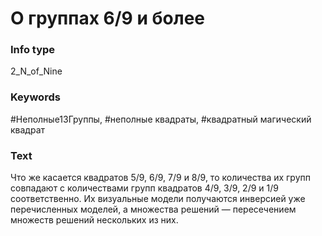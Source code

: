 # О группах 6/9 и более
### Info type
2_N_of_Nine
### Keywords
#Неполные13Группы, #неполные квадраты, #квадратный магический квадрат
### Text
Что же касается квадратов 5/9, 6/9, 7/9 и 8/9, то количества их групп совпадают с количествами групп квадратов 4/9, 3/9, 2/9 и 1/9 соответственно. Их визуальные модели получаются инверсией уже перечисленных моделей, а множества решений — пересечением множеств решений нескольких из них.